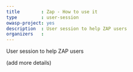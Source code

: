```yaml
---
title        : Zap - How to use it
type         : user-session
owasp-project: yes
description  : User session to help ZAP users
organizers   : 
---
```


User session to help ZAP users

(add more details)
